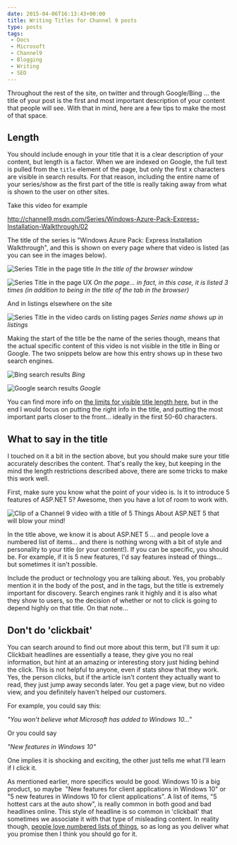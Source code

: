```yaml
---
date: 2015-04-06T16:13:43+00:00
title: Writing Titles for Channel 9 posts
type: posts
tags:
 - Docs
 - Microsoft
 - Channel9
 - Blogging
 - Writing
 - SEO
---
```

Throughout the rest of the site, on twitter and through Google/Bing … the title of your post is the first and most important description of your content that people will see. With that in mind, here are a few tips to make the most of that space.

## Length

You should include enough in your title that it is a clear description of your content, but length is a factor. When we are indexed on Google, the full text is pulled from the `title` element of the page, but only the first x characters are visible in search results. For that reason, including the entire name of your series/show as the first part of the title is really taking away from what is shown to the user on other sites.

Take this video for example

<http://channel9.msdn.com/Series/Windows-Azure-Pack-Express-Installation-Walkthrough/02>

The title of the series is "Windows Azure Pack: Express Installation Walkthrough", and this is shown on every page where that video is listed (as you can see in the images below).

![Series Title in the page title](/images/titlesForChannel9_figure1.png)
_In the title of the browser window_

![Series Title in the page UX](/images/titlesForChannel9_figure2.png)
_On the page… in fact, in this case, it is listed 3 times (in addition to being in the title of the tab in the browser)_

And in listings elsewhere on the site

![Series Title in the video cards on listing pages](/images/titlesForChannel9_figure3.png)
_Series name shows up in listings_

Making the start of the title be the name of the series though, means that the actual specific content of this video is not visible in the title in Bing or Google. The two snippets below are how this entry shows up in these two search engines.

![Bing search results](/images/titlesForChannel9_figure4.png)
_Bing_

![Google search results](/images/titlesForChannel9_figure5.png)
_Google_

You can find more info on [the limits for visible title length here](https://blog.powermapper.com/blog/post/Page-Title-Length-for-Search-Engines.aspx), but in the end I would focus on putting the right info in the title, and putting the most important parts closer to the front… ideally in the first 50-60 characters.

## What to say in the title

I touched on it a bit in the section above, but you should make sure your title accurately describes the content. That's really the key, but keeping in the mind the length restrictions described above, there are some tricks to make this work well.

First, make sure you know what the point of your video is. Is it to introduce 5 features of ASP.NET 5? Awesome, then you have a lot of room to work with.

![Clip of a Channel 9 video with a title of 5 Things About ASP.NET 5 that will blow your mind!](/images/titlesForChannel9_figure6.png)

In the title above, we know it is about ASP.NET 5 … and people love a numbered list of items… and there is nothing wrong with a bit of style and personality to your title (or your content!). If you can be specific, you should be. For example, if it is 5 new features, I'd say features instead of things… but sometimes it isn't possible.

Include the product or technology you are talking about. Yes, you probably mention it in the body of the post, and in the tags, but the title is extremely important for discovery. Search engines rank it highly and it is also what they show to users, so the decision of whether or not to click is going to depend highly on that title. On that note…

## Don't do 'clickbait'

You can search around to find out more about this term, but I'll sum it up: Clickbait headlines are essentially a tease, they give you no real information, but hint at an amazing or interesting story just hiding behind the click. This is not helpful to anyone, even if stats show that they work. Yes, the person clicks, but if the article isn't content they actually want to read, they just jump away seconds later. You get a page view, but no video view, and you definitely haven't helped our customers.

For example, you could say this:

_"You won't believe what Microsoft has added to Windows 10…"_

Or you could say

_"New features in Windows 10"_

One implies it is shocking and exciting, the other just tells me what I'll learn if I click it.

As mentioned earlier, more specifics would be good. Windows 10 is a big product, so maybe  "New features for client applications in Windows 10" or "5 new features in Windows 10 for client applications". A list of items, "5 hottest cars at the auto show", is really common in both good and bad headlines online. This style of headline is so common in 'clickbait' that sometimes we associate it with that type of misleading content. In reality though, [people love numbered lists of things](https://www.newyorker.com/tech/elements/a-list-of-reasons-why-our-brains-love-lists), so as long as you deliver what you promise then I think you should go for it.

